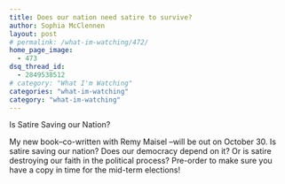 ```yaml
---
title: Does our nation need satire to survive?
author: Sophia McClennen
layout: post
# permalink: /what-im-watching/472/
home_page_image:
  - 473
dsq_thread_id:
  - 2849538512
# category: "What I'm Watching"
categories: "what-im-watching"
category: "what-im-watching"
---
```

Is Satire Saving our Nation?

My new book&#8211;co-written with Remy Maisel &#8211;will be out on October 30. Is satire saving our nation? Does our democracy depend on it? Or is satire destroying our faith in the political process? Pre-order to make sure you have a copy in time for the mid-term elections!
